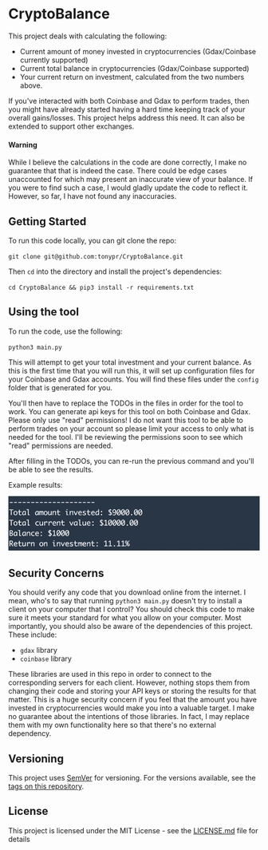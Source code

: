 # CryptoBalance

This project deals with calculating the following:
- Current amount of money invested in cryptocurrencies (Gdax/Coinbase currently supported)
- Current total balance in cryptocurrencies (Gdax/Coinbase supported)
- Your current return on investment, calculated from the two numbers above.

If you've interacted with both Coinbase and Gdax to perform trades, then you might have already started having a hard time keeping track of your overall gains/losses. This project helps address this need. It can also be extended to support other exchanges.

#### Warning

While I believe the calculations in the code are done correctly, I make no guarantee that that is indeed the case. There could be edge cases unaccounted for which may present an inaccurate view of your balance. If you were to find such a case, I would gladly update the code to reflect it. However, so far, I have not found any inaccuracies.

## Getting Started

To run this code locally, you can git clone the repo:

`git clone git@github.com:tonypr/CryptoBalance.git`

Then `cd` into the directory and install the project's dependencies:

`cd CryptoBalance && pip3 install -r requirements.txt`

## Using the tool

To run the code, use the following:

`python3 main.py`

This will attempt to get your total investment and your current balance. As this is the first time that you will run this, it will set up configuration files for your Coinbase and Gdax accounts. You will find these files under the `config` folder that is generated for you.

You'll then have to replace the TODOs in the files in order for the tool to work. You can generate api keys for this tool on both Coinbase and Gdax. Please only use "read" permissions! I do not want this tool to be able to perform trades on your account so please limit your access to only what is needed for the tool. I'll be reviewing the permissions soon to see which "read" permissions are needed.

After filling in the TODOs, you can re-run the previous command and you'll be able to see the results.

Example results:

![CryptoBalance results](/resources/sample.png?raw=true")

## Security Concerns

You should verify any code that you download online from the internet. I mean, who's to say that running `python3 main.py` doesn't try to install a client on your computer that I control? You should check this code to make sure it meets your standard for what you allow on your computer. Most importantly, you should also be aware of the dependencies of this project. These include:
- `gdax` library
- `coinbase` library

These libraries are used in this repo in order to connect to the corresponding servers for each client. However, nothing stops them from changing their code and storing your API keys or storing the results for that matter. This is a huge security concern if you feel that the amount you have invested in cryptocurrencies would make you into a valuable target. I make no guarantee about the intentions of those libraries. In fact, I may replace them with my own functionality here so that there's no external dependency.

## Versioning

This project uses [SemVer](http://semver.org/) for versioning. For the versions available, see the [tags on this repository](https://github.com/your/project/tags).

## License

This project is licensed under the MIT License - see the [LICENSE.md](LICENSE.md) file for details
